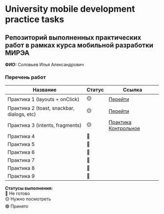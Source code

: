 # University mobile development practice tasks

## Репозиторий выполненных практических работ в рамках курса мобильной разработки МИРЭА
**ФИО:** Соловьев Илья Александрович

### Перечень работ

Название            | Статус | Ссылка
--------------------|--------|--------
Практика 1 (layouts + onClick)          |   🟡  | <a href="https://github.com/M1estere/MIREA_Mobile_Dev/tree/master/First_Practice">Перейти</a>
Практика 2 (toast, snackbar, dialogs, etc)          |   🟡  | <a href="https://github.com/M1estere/MIREA_Mobile_Dev/tree/master/Lesson2">Перейти</a>
Практика 3 (intents, fragments)          |   🟡  | <a href="https://github.com/M1estere/MIREA_Mobile_Dev/tree/master/Lesson3">Практика</a> <a href="https://github.com/M1estere/MIREA_Mobile_Dev/tree/master/MireaProject">Контрольное</a>
Практика 4            |   🔴  |
Практика 5            |   🔴  |
Практика 6            |   🔴  |
Практика 7            |   🔴  |
Практика 8            |   🔴  |
Практика 9            |   🔴  | 

**Статусы выполнения:** <br>
🔴 Не готово <br>
🟡 Нужно посмотреть <br>
🟢 Принято <br>
